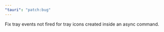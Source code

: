```yaml
---
"tauri": "patch:bug"
---
```


Fix tray events not fired for tray icons created inside an async command.
